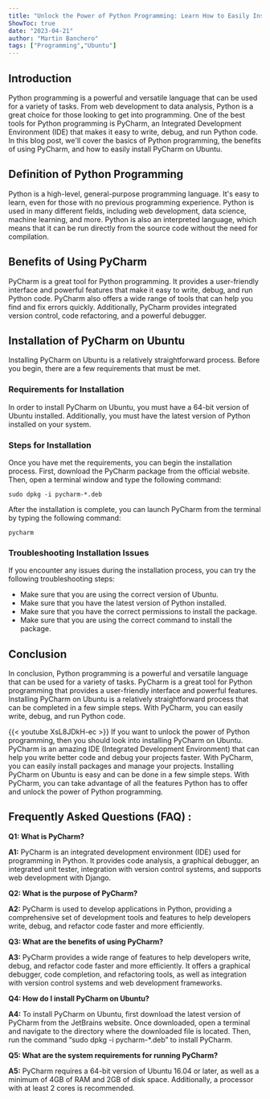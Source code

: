 ```yaml
---
title: "Unlock the Power of Python Programming: Learn How to Easily Install PyCharm on Ubuntu!"
ShowToc: true 
date: "2023-04-21"
author: "Martin Banchero" 
tags: ["Programming","Ubuntu"]
---
```

## Introduction
Python programming is a powerful and versatile language that can be used for a variety of tasks. From web development to data analysis, Python is a great choice for those looking to get into programming. One of the best tools for Python programming is PyCharm, an Integrated Development Environment (IDE) that makes it easy to write, debug, and run Python code. In this blog post, we'll cover the basics of Python programming, the benefits of using PyCharm, and how to easily install PyCharm on Ubuntu. 

## Definition of Python Programming
Python is a high-level, general-purpose programming language. It's easy to learn, even for those with no previous programming experience. Python is used in many different fields, including web development, data science, machine learning, and more. Python is also an interpreted language, which means that it can be run directly from the source code without the need for compilation.

## Benefits of Using PyCharm
PyCharm is a great tool for Python programming. It provides a user-friendly interface and powerful features that make it easy to write, debug, and run Python code. PyCharm also offers a wide range of tools that can help you find and fix errors quickly. Additionally, PyCharm provides integrated version control, code refactoring, and a powerful debugger.

## Installation of PyCharm on Ubuntu
Installing PyCharm on Ubuntu is a relatively straightforward process. Before you begin, there are a few requirements that must be met. 

### Requirements for Installation
In order to install PyCharm on Ubuntu, you must have a 64-bit version of Ubuntu installed. Additionally, you must have the latest version of Python installed on your system.

### Steps for Installation
Once you have met the requirements, you can begin the installation process. First, download the PyCharm package from the official website. Then, open a terminal window and type the following command:
```
sudo dpkg -i pycharm-*.deb
```
After the installation is complete, you can launch PyCharm from the terminal by typing the following command:
```
pycharm
```

### Troubleshooting Installation Issues
If you encounter any issues during the installation process, you can try the following troubleshooting steps:
- Make sure that you are using the correct version of Ubuntu.
- Make sure that you have the latest version of Python installed.
- Make sure that you have the correct permissions to install the package.
- Make sure that you are using the correct command to install the package.

## Conclusion
In conclusion, Python programming is a powerful and versatile language that can be used for a variety of tasks. PyCharm is a great tool for Python programming that provides a user-friendly interface and powerful features. Installing PyCharm on Ubuntu is a relatively straightforward process that can be completed in a few simple steps. With PyCharm, you can easily write, debug, and run Python code.

{{< youtube XsL8JDkH-ec >}} 
If you want to unlock the power of Python programming, then you should look into installing PyCharm on Ubuntu. PyCharm is an amazing IDE (Integrated Development Environment) that can help you write better code and debug your projects faster. With PyCharm, you can easily install packages and manage your projects. Installing PyCharm on Ubuntu is easy and can be done in a few simple steps. With PyCharm, you can take advantage of all the features Python has to offer and unlock the power of Python programming.

## Frequently Asked Questions (FAQ) :
**Q1: What is PyCharm?**

**A1:** PyCharm is an integrated development environment (IDE) used for programming in Python. It provides code analysis, a graphical debugger, an integrated unit tester, integration with version control systems, and supports web development with Django.

**Q2: What is the purpose of PyCharm?**

**A2:** PyCharm is used to develop applications in Python, providing a comprehensive set of development tools and features to help developers write, debug, and refactor code faster and more efficiently.

**Q3: What are the benefits of using PyCharm?**

**A3:** PyCharm provides a wide range of features to help developers write, debug, and refactor code faster and more efficiently. It offers a graphical debugger, code completion, and refactoring tools, as well as integration with version control systems and web development frameworks.

**Q4: How do I install PyCharm on Ubuntu?**

**A4:** To install PyCharm on Ubuntu, first download the latest version of PyCharm from the JetBrains website. Once downloaded, open a terminal and navigate to the directory where the downloaded file is located. Then, run the command “sudo dpkg -i pycharm-*.deb” to install PyCharm.

**Q5: What are the system requirements for running PyCharm?**

**A5:** PyCharm requires a 64-bit version of Ubuntu 16.04 or later, as well as a minimum of 4GB of RAM and 2GB of disk space. Additionally, a processor with at least 2 cores is recommended.





